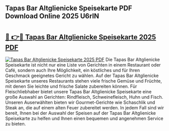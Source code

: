 ## Tapas Bar Altglienicke Speisekarte PDF Download Online 2025 U6rlN

# <h2><a href="http://gc9n3sn.nevu.top/?p=Tapas+Bar+Altglienicke+Speisekarte">🔗 👉🔴 Tapas Bar Altglienicke Speisekarte 2025 PDF</a></h2>

[![Tapas Bar Altglienicke Speisekarte 2025 PDF](https://i.imgur.com/dBaPXMq.png)](http://gc9n3sn.nevu.top/?p=Tapas+Bar+Altglienicke+Speisekarte)
Die Tapas Bar Altglienicke Speisekarte ist nicht nur eine Liste von Gerichten in einem Restaurant oder Café, sondern auch Ihre Möglichkeit, ein köstliches und für Ihren Geschmack geeignetes Gericht zu wählen. Auf der Tapas Bar Altglienicke Speisekarte unseres Restaurants stehen viele frische Gemüse und Früchte, mit denen Sie leichte und frische Salate zubereiten können. Für Fleischliebhaber bietet unsere Tapas Bar Altglienicke Speisekarte eine große Auswahl an Gerichten: Rindfleisch, Schweinefleisch, Huhn und Fisch. Unseren Auserwählten bieten wir Gourmet-Gerichte wie Schaschlik und Steak an, die auf einem alten Feuer zubereitet werden. In jedem Fall sind wir bereit, Ihnen bei der Auswahl der Speisen auf der Tapas Bar Altglienicke Speisekarte zu helfen und Ihnen einen bequemen und angenehmen Service zu bieten.

